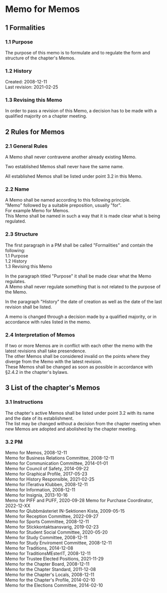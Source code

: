 # Memo for Memos

## 1 Formalities

### 1.1 Purpose

The purpose of this memo is to formulate and to regulate the form and structure of the chapter's Memos.

### 1.2 History

Created: 2008-12-11  
Last revision: 2021-02-25

### 1.3 Revising this Memo

In order to pass a revision of this Memo, a decision has to be made with a qualified majority on a chapter meeting.

## 2 Rules for Memos

### 2.1 General Rules

A Memo shall never contravene another already existing Memo.

Two established Memos shall never have the same name.

All established Memos shall be listed under point 3.2 in this Memo.

### 2.2 Name

A Memo shall be named according to this following principle.  
"Memo" followed by a suitable preposition, usually "for".  
For example Memo for Memos.  
This Memo shall be named in such a way that it is made clear what is being regulated.

### 2.3 Structure

The first paragraph in a PM shall be called "Formalities" and contain the following:  
1.1 Purpose  
1.2 History  
1.3 Revising this Memo

In the paragraph titled "Purpose" it shall be made clear what the Memo regulates.  
A Memo shall never regulate something that is not related to the purpose of the Memo.

In the paragraph "History" the date of creation as well as the date of the last revision shall be listed.

A memo is changed through a decision made by a qualified majority, or in accordance with rules listed in the memo.

### 2.4 Interpretation of Memos

If two or more Memos are in conflict with each other the memo with the latest revisions shall take presendence.  
The other Memos shall be considered invalid on the points where they diverge from the Memo with the latest revision.  
These Memos shall be changed as soon as possible in accordance with §2.4.2 in the chapter's bylaws.

## 3 List of the chapter's Memos

### 3.1 Instructions

The chapter's active Memos shall be listed under point 3.2 with its name and the date of its establishment.  
The list may be changed without a decision from the chapter meeting when new Memos are adopted and abolished by the chapter meeting.

### 3.2 PM

Memo for Memos, 2008-12-11  
Memo for Business Relations Committee, 2008-12-11  
Memo for Communication Committee, 2014-01-01  
Memo for Council of Safety, 2014-09-22  
Memo for Graphical Profile, 2017-05-23  
Memo for History Responsible, 2021-02-25  
Memo for ITerativa Klubben, 2008-12-11  
Memo for Information, 2008-12-11  
Memo for Insignia, 2013-10-16  
Memo for PIFF and PUFF, 2020-09-28
Memo for Purchase Coordinator, 2022-12-XX  
Memo for Qlubbmästeriet IN-Sektionen Kista, 2009-05-15  
Memo for Reception Committee, 2022-09-27  
Memo for Sports Committee, 2008-12-11  
Memo for Stickkontaktsansvarig, 2019-02-23  
Memo for Student Social Committee, 2020-05-20  
Memo for Study Committee, 2008-12-11  
Memo for Study Enviroment Committee, 2008-12-11  
Memo for Traditions, 2014-12-08  
Memo for TraditionsMEsterIT, 2008-12-11  
Memo for Trustee Elected Positions, 2021-11-29  
Memo for the Chapter Board, 2008-12-11  
Memo for the Chapter Standard, 2011-12-08  
Memo for the Chapter's Locals, 2008-12-11  
Memo for the Chapter's Profile, 2014-02-10  
Memo for the Elections Committee, 2014-02-10  
